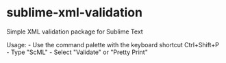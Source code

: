 # sublime-xml-validation

Simple XML validation package for Sublime Text

Usage:
	- Use the command palette with the keyboard shortcut
	  Ctrl+Shift+P
	- Type "ScML"
	- Select "Validate" or "Pretty Print"
